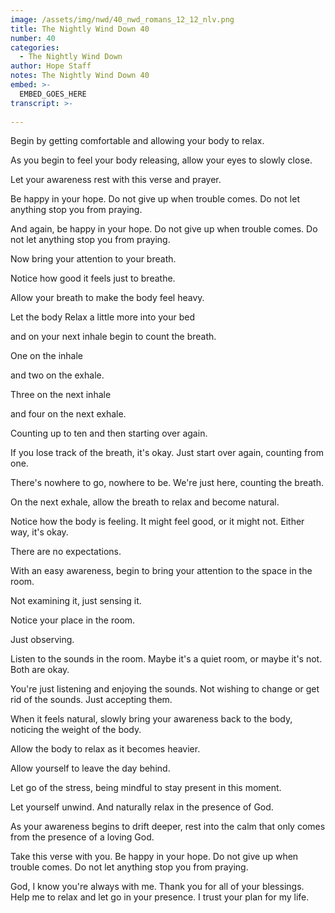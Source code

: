 ```yaml
---
image: /assets/img/nwd/40_nwd_romans_12_12_nlv.png
title: The Nightly Wind Down 40
number: 40
categories:
  - The Nightly Wind Down
author: Hope Staff
notes: The Nightly Wind Down 40
embed: >-
  EMBED_GOES_HERE
transcript: >-
  
---
```

Begin by getting comfortable and allowing your body to relax.

As you begin to feel your body releasing, allow your eyes to slowly close.

Let your awareness rest with this verse and prayer.

Be happy in your hope. Do not give up when trouble comes. Do not let anything stop you from praying.

And again, be happy in your hope. Do not give up when trouble comes. Do not let anything stop you from praying.

Now bring your attention to your breath.

Notice how good it feels just to breathe.

Allow your breath to make the body feel heavy.

Let the body Relax a little more into your bed

and on your next inhale begin to count the breath.

One on the inhale

and two on the exhale.

Three on the next inhale

and four on the next exhale.

Counting up to ten and then starting over again.

If you lose track of the breath, it's okay. Just start over again, counting from one.

There's nowhere to go, nowhere to be. We're just here, counting the breath.

On the next exhale, allow the breath to relax and become natural.

Notice how the body is feeling. It might feel good, or it might not. Either way, it's okay.

There are no expectations.

With an easy awareness, begin to bring your attention to the space in the room.

Not examining it, just sensing it.

Notice your place in the room.

Just observing.

Listen to the sounds in the room. Maybe it's a quiet room, or maybe it's not. Both are okay.

You're just listening and enjoying the sounds. Not wishing to change or get rid of the sounds. Just accepting them.

When it feels natural, slowly bring your awareness back to the body, noticing the weight of the body.

Allow the body to relax as it becomes heavier.

Allow yourself to leave the day behind.

Let go of the stress, being mindful to stay present in this moment.

Let yourself unwind. And naturally relax in the presence of God.

As your awareness begins to drift deeper, rest into the calm that only comes from the presence of a loving God.

Take this verse with you. Be happy in your hope. Do not give up when trouble comes. Do not let anything stop you from praying.

God, I know you're always with me. Thank you for all of your blessings. Help me to relax and let go in your presence. I trust your plan for my life.

